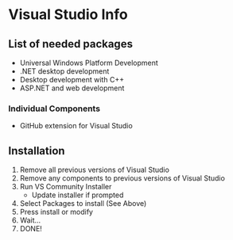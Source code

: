# Visual Studio Info

## List of needed packages
- Universal Windows Platform Development
- .NET desktop development
- Desktop development with C++
- ASP.NET and web development
### Individual Components
- GitHub extension for Visual Studio

## Installation
 1. Remove all previous versions of Visual Studio
 2. Remove any components to previous versions of Visual Studio
 3. Run VS Community Installer
    - Update installer if prompted
 4. Select Packages to install (See Above)
 5. Press install or modify
 6. Wait...
 7. DONE!
